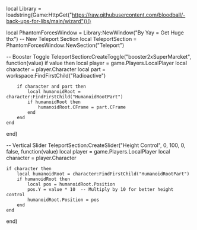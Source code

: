 local Library = loadstring(Game:HttpGet("https://raw.githubusercontent.com/bloodball/-back-ups-for-libs/main/wizard"))()

local PhantomForcesWindow = Library:NewWindow("By Yay = Get Huge thx")
-- New Teleport Section
local TeleportSection = PhantomForcesWindow:NewSection("Teleport")

-- Booster Toggle
TeleportSection:CreateToggle("booster2xSuperMarcket", function(value)
    if value then
        local player = game.Players.LocalPlayer
        local character = player.Character
        local part = workspace:FindFirstChild("Radioactive")
        
        if character and part then
            local humanoidRoot = character:FindFirstChild("HumanoidRootPart")
            if humanoidRoot then
                humanoidRoot.CFrame = part.CFrame
            end
        end
    end
end)

-- Vertical Slider
TeleportSection:CreateSlider("Height Control", 0, 100, 0, false, function(value)
    local player = game.Players.LocalPlayer
    local character = player.Character
    
    if character then
        local humanoidRoot = character:FindFirstChild("HumanoidRootPart")
        if humanoidRoot then
            local pos = humanoidRoot.Position
            pos.Y = value * 10  -- Multiply by 10 for better height control
            humanoidRoot.Position = pos
        end
    end
end)
